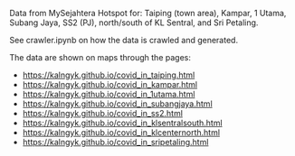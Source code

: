 

Data from MySejahtera Hotspot for: Taiping (town area), Kampar, 1 Utama, Subang Jaya, SS2 (PJ), north/south of KL Sentral, and Sri Petaling.

See crawler.ipynb on how the data is crawled and generated.

The data are shown on maps through the pages:

- https://kalngyk.github.io/covid_in_taiping.html
- https://kalngyk.github.io/covid_in_kampar.html
- https://kalngyk.github.io/covid_in_1utama.html
- https://kalngyk.github.io/covid_in_subangjaya.html
- https://kalngyk.github.io/covid_in_ss2.html
- https://kalngyk.github.io/covid_in_klsentralsouth.html
- https://kalngyk.github.io/covid_in_klcenternorth.html
- https://kalngyk.github.io/covid_in_sripetaling.html
